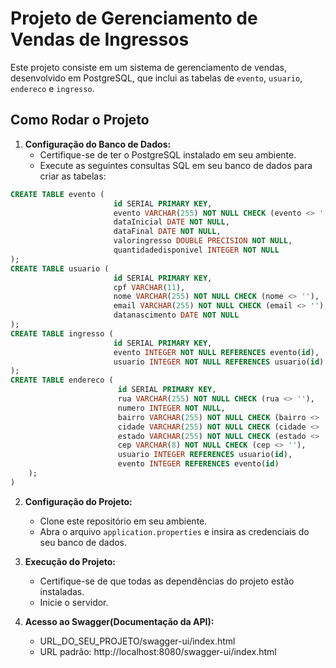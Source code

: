 # Projeto de Gerenciamento de Vendas de Ingressos

Este projeto consiste em um sistema de gerenciamento de vendas, desenvolvido em PostgreSQL, que inclui as tabelas de `evento`, `usuario`, `endereco` e `ingresso`.

## Como Rodar o Projeto

1. **Configuração do Banco de Dados:**
    - Certifique-se de ter o PostgreSQL instalado em seu ambiente.
    - Execute as seguintes consultas SQL em seu banco de dados para criar as tabelas:

```sql
CREATE TABLE evento (
                       id SERIAL PRIMARY KEY,
                       evento VARCHAR(255) NOT NULL CHECK (evento <> ''),
                       dataInicial DATE NOT NULL,
                       dataFinal DATE NOT NULL,
                       valoringresso DOUBLE PRECISION NOT NULL,
                       quantidadedisponivel INTEGER NOT NULL
);
CREATE TABLE usuario (
                       id SERIAL PRIMARY KEY,
                       cpf VARCHAR(11),
                       nome VARCHAR(255) NOT NULL CHECK (nome <> ''),
                       email VARCHAR(255) NOT NULL CHECK (email <> ''),
                       datanascimento DATE NOT NULL
);
CREATE TABLE ingresso (
                       id SERIAL PRIMARY KEY,
                       evento INTEGER NOT NULL REFERENCES evento(id),
                       usuario INTEGER NOT NULL REFERENCES usuario(id)
);
CREATE TABLE endereco (
                        id SERIAL PRIMARY KEY,
                        rua VARCHAR(255) NOT NULL CHECK (rua <> ''),
                        numero INTEGER NOT NULL,
                        bairro VARCHAR(255) NOT NULL CHECK (bairro <> ''),
                        cidade VARCHAR(255) NOT NULL CHECK (cidade <> ''),
                        estado VARCHAR(255) NOT NULL CHECK (estado <> ''),
                        cep VARCHAR(8) NOT NULL CHECK (cep <> ''),
                        usuario INTEGER REFERENCES usuario(id),
                        evento INTEGER REFERENCES evento(id)
    );  
)
```

2. **Configuração do Projeto:**
    - Clone este repositório em seu ambiente.
    - Abra o arquivo `application.properties` e insira as credenciais do seu banco de dados.

3. **Execução do Projeto:**
    - Certifique-se de que todas as dependências do projeto estão instaladas.
    - Inicie o servidor.

4. **Acesso ao Swagger(Documentação da API):**
    - URL_DO_SEU_PROJETO/swagger-ui/index.html
    - URL padrão: http://localhost:8080/swagger-ui/index.html
